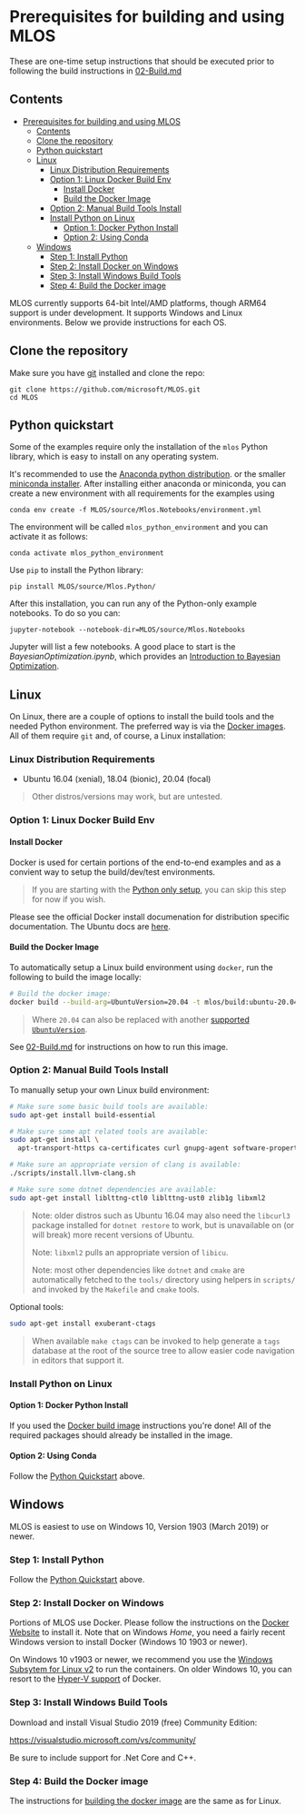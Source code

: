 # Prerequisites for building and using MLOS

These are one-time setup instructions that should be executed prior to following the build instructions in [02-Build.md](./02-Build.md)

## Contents

- [Prerequisites for building and using MLOS](#prerequisites-for-building-and-using-mlos)
  - [Contents](#contents)
  - [Clone the repository](#clone-the-repository)
  - [Python quickstart](#python-quickstart)
  - [Linux](#linux)
    - [Linux Distribution Requirements](#linux-distribution-requirements)
    - [Option 1: Linux Docker Build Env](#option-1-linux-docker-build-env)
      - [Install Docker](#install-docker)
      - [Build the Docker Image](#build-the-docker-image)
    - [Option 2: Manual Build Tools Install](#option-2-manual-build-tools-install)
    - [Install Python on Linux](#install-python-on-linux)
      - [Option 1: Docker Python Install](#option-1-docker-python-install)
      - [Option 2: Using Conda](#option-2-using-conda)
  - [Windows](#windows)
    - [Step 1: Install Python](#step-1-install-python)
    - [Step 2: Install Docker on Windows](#step-2-install-docker-on-windows)
    - [Step 3: Install Windows Build Tools](#step-3-install-windows-build-tools)
    - [Step 4: Build the Docker image](#step-4-build-the-docker-image)

MLOS currently supports 64-bit Intel/AMD platforms, though ARM64 support is under development.
It supports Windows and Linux environments. Below we provide instructions for each OS.

## Clone the repository

Make sure you have [git](https://git-scm.com/) installed and clone the repo:

```shell
git clone https://github.com/microsoft/MLOS.git
cd MLOS
```

## Python quickstart

Some of the examples require only the installation of the `mlos` Python library, which is easy to install on any operating system.

It's recommended to use the [Anaconda python distribution](https://www.anaconda.com/products/individual).
or the smaller [miniconda installer](https://docs.conda.io/en/latest/miniconda.html).
After installing either anaconda or miniconda, you can create a new environment with all requirements for the examples using

```shell
conda env create -f MLOS/source/Mlos.Notebooks/environment.yml
```

The environment will be called `mlos_python_environment` and you can activate it as follows:

```shell
conda activate mlos_python_environment
```

Use `pip` to install the Python library:

```shell
pip install MLOS/source/Mlos.Python/
```

After this installation, you can run any of the Python-only example notebooks. To do so you can:

```shell
jupyter-notebook --notebook-dir=MLOS/source/Mlos.Notebooks
```

Jupyter will list a few notebooks. A good place to start is the *BayesianOptimization.ipynb*, which provides an [Introduction to Bayesian Optimization](https://microsoft.github.io/MLOS/notebooks/BayesianOptimization).

## Linux

On Linux, there are a couple of options to install the build tools and the needed Python environment.
The preferred way is via the [Docker images](#option-1-linux-docker-build).
All of them require `git` and, of course, a Linux installation:

### Linux Distribution Requirements

- Ubuntu 16.04 (xenial), 18.04 (bionic), 20.04 (focal)

> Other distros/versions may work, but are untested.

### Option 1: Linux Docker Build Env

#### Install Docker

Docker is used for certain portions of the end-to-end examples and as a convient way to setup the build/dev/test environments.

> If you are starting with the [Python only setup](#install-python-on-linux), you can skip this step for now if you wish.

Please see the official Docker install documenation for distribution specific documentation. The Ubuntu docs are [here](https://docs.docker.com/engine/install/ubuntu/).

#### Build the Docker Image

To automatically setup a Linux build environment using `docker`, run the following to build the image locally:

```sh
# Build the docker image:
docker build --build-arg=UbuntuVersion=20.04 -t mlos/build:ubuntu-20.04 .
```

> Where `20.04` can also be replaced with another [supported `UbuntuVersion`](#linux-distribution-requirements).

See [02-Build.md](./02-Build.md#docker) for instructions on how to run this image.

### Option 2: Manual Build Tools Install

To manually setup your own Linux build environment:

```sh
# Make sure some basic build tools are available:
sudo apt-get install build-essential
```

```sh
# Make sure some apt related tools are available:
sudo apt-get install \
  apt-transport-https ca-certificates curl gnupg-agent software-properties-common

# Make sure an appropriate version of clang is available:
./scripts/install.llvm-clang.sh
```

```sh
# Make sure some dotnet dependencies are available:
sudo apt-get install liblttng-ctl0 liblttng-ust0 zlib1g libxml2
```

> Note: older distros such as Ubuntu 16.04 may also need the `libcurl3` package installed for `dotnet restore` to work, but is unavailable on (or will break) more recent versions of Ubuntu.
>
> Note: `libxml2` pulls an appropriate version of `libicu`.
>
> Note: most other dependencies like `dotnet` and `cmake` are automatically fetched to the `tools/` directory using helpers in `scripts/` and invoked by the `Makefile` and `cmake` tools.

Optional tools:

```sh
sudo apt-get install exuberant-ctags
```

> When available `make ctags` can be invoked to help generate a `tags` database at the root of the source tree to allow easier code navigation in editors that support it.

### Install Python on Linux

#### Option 1: Docker Python Install

If you used the [Docker build image](#docker-build-image) instructions you're done!  All of the required packages should already be installed in the image.

#### Option 2: Using Conda

Follow the [Python Quickstart](#python-quickstart) above.

## Windows

MLOS is easiest to use on Windows 10, Version 1903 (March 2019) or newer.

### Step 1: Install Python

Follow the [Python Quickstart](#python-quickstart) above.

### Step 2: Install Docker on Windows

Portions of MLOS use Docker. Please follow the instructions on the [Docker Website](https://www.docker.com/products/docker-desktop) to install it. Note that on Windows *Home*, you need a fairly recent Windows version to install Docker (Windows 10 1903 or newer).

On Windows 10 v1903 or newer, we recommend you use the [Windows Subsytem for Linux v2](https://docs.microsoft.com/en-us/windows/wsl/install-win10#update-to-wsl-2) to run the containers. On older Windows 10, you can resort to the [Hyper-V support](https://docs.microsoft.com/en-us/virtualization/hyper-v-on-windows/) of Docker.

### Step 3: Install Windows Build Tools

Download and install Visual Studio 2019 (free) Community Edition:

<https://visualstudio.microsoft.com/vs/community/>

Be sure to include support for .Net Core and C++.

### Step 4: Build the Docker image

The instructions for [building the docker image](#build-the-docker-image) are the same as for Linux.
